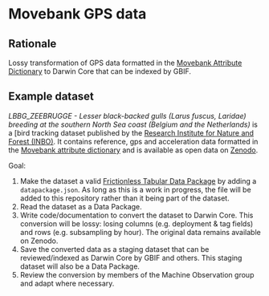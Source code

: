 # Movebank GPS data

## Rationale

Lossy transformation of GPS data formatted in the [Movebank Attribute Dictionary](https://www.movebank.org/node/2381) to Darwin Core that can be indexed by GBIF.

## Example dataset

_LBBG_ZEEBRUGGE - Lesser black-backed gulls (Larus fuscus, Laridae) breeding at the southern North Sea coast (Belgium and the Netherlands)_ is a [bird tracking dataset published by the [Research Institute for Nature and Forest (INBO)](https://www.inbo.be/en). It contains reference, gps and acceleration data formatted in the [Movebank attribute dictionary](http://vocab.nerc.ac.uk/collection/MVB/current/) and is available as open data on [Zenodo](https://doi.org/10.5281/zenodo.3540799).


Goal:

1. Make the dataset a valid [Frictionless Tabular Data Package](https://specs.frictionlessdata.io/tabular-data-package/) by adding a `datapackage.json`. As long as this is a work in progress, the file will be added to this repository rather than it being part of the dataset.
2. Read the dataset as a Data Package.
3. Write code/documentation to convert the dataset to Darwin Core. This conversion will be lossy: losing columns (e.g. deployment & tag fields) and rows (e.g. subsampling by hour). The original data remains available on Zenodo.
4. Save the converted data as a staging dataset that can be reviewed/indexed as Darwin Core by GBIF and others. This staging dataset will also be a Data Package.
5. Review the conversion by members of the Machine Observation group and adapt where necessary.
